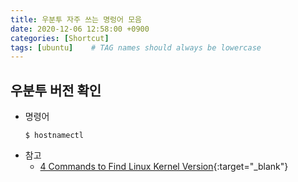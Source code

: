```yaml
---
title: 우분투 자주 쓰는 명렁어 모음
date: 2020-12-06 12:58:00 +0900
categories: [Shortcut]
tags: [ubuntu]    # TAG names should always be lowercase
---
```

## 우분투 버전 확인
- 명령어
    ```
    $ hostnamectl
    ```
- 참고
    - [4 Commands to Find Linux Kernel Version](https://phoenixnap.com/kb/check-linux-kernel-version){:target="_blank"}